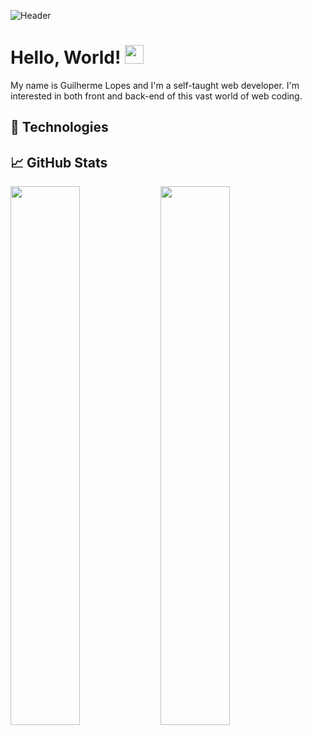 

![Header](https://user-images.githubusercontent.com/86780871/163254762-a038c0c8-f4d3-442e-9b47-f457e1b0ac3b.png)

# Hello, World! <img src="https://user-images.githubusercontent.com/86780871/163693946-63c11756-a382-49d8-be38-2907ea527b2c.gif" width="30px">

My name is Guilherme Lopes and I'm a self-taught web developer. I'm interested in both front and back-end of this vast world of web coding. 

## 🔧 Technologies


## &#x1f4c8; GitHub Stats
<a href="https://github.com/MartinHeinz/guilhermxlopes">
  <img align="left" width="47%" src="https://github-readme-stats.vercel.app/api?username=guilhermxlopes&custom_title=Parameters&hide=issues&disable_animations&line_height=22&show_icons=true" />
</a>
   <a href="https://github.com/guilhermxlopes/guilhermxlopes">
  <img align="left" width="47%"src="https://github-readme-stats.vercel.app/api/top-langs/?username=guilhermxlopes&layout=compact&custom_title=Languages" />
</a>


